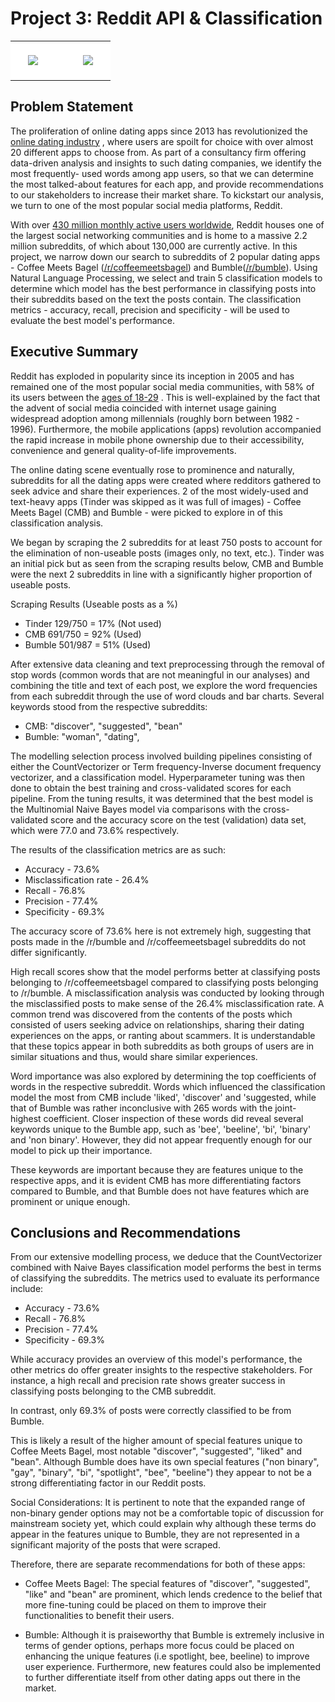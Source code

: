 # **Project 3: Reddit API & Classification**

<table> <tr ><td bgcolor = "white"><img src="../images/cmblogo.png" style="float: centre; margin: 20px; width, height: 50px"><td bgcolor = "white"></td>  
    <td bgcolor = "white"><img src="../images/bumblelogo.png" style="float: centre; margin: 20px; width: 50px, height: 50px"></td>
    </table>

## **Problem Statement**

The proliferation of online dating apps since 2013 has revolutionized the <a href='https://www.businessofapps.com/data/dating-app-market/'>online dating industry</a> , where users are spoilt for choice with over almost 20 different apps to choose from.  As part of a consultancy firm offering data-driven analysis and insights to such dating companies, we identify the most frequently-
used words among app users, so that we can determine the most talked-about features for each app, and provide recommendations to our stakeholders to increase their market share. To kickstart our analysis, we turn to one of the most popular social media platforms, Reddit.

With over <a href='https://sg.oberlo.com/blog/reddit-statistics'>430 million monthly active users worldwide</a>, Reddit houses one of the largest social networking communities and is home to a massive 2.2 million subreddits, of which about 130,000 are currently active. In this project, we narrow down our search to subreddits of 2 popular dating apps - Coffee Meets Bagel (<a href='https://www.reddit.com/r/coffeemeetsbagel'>/r/coffeemeetsbagel</a>) and Bumble(<a href='https://www.reddit.com/r/bumble'>/r/bumble</a>). Using Natural Language Processing, we select and train 5 classification models to determine which model has the best performance in classifying posts into their subreddits based on the text the posts contain. The classification metrics - accuracy, recall, precision and specificity - will be used to evaluate the best model's performance.


## **Executive Summary**

Reddit has exploded in popularity since its inception in 2005 and has remained one of the most popular social media communities,  with 58% of its users between the  <a href='https://websitebuilder.org/blog/reddit-statistics/'>ages of 18-29</a> . This is well-explained by the fact that the advent of social media coincided with internet usage gaining widespread adoption among millennials (roughly born between 1982 - 1996). Furthermore, the mobile applications (apps) revolution accompanied the rapid increase in mobile phone ownership due to their accessibility, convenience and general quality-of-life improvements.

The online dating scene eventually rose to prominence and naturally, subreddits for all the dating apps were created where redditors gathered to seek advice and share their experiences. 2 of the most widely-used and text-heavy apps (Tinder was skipped as it was full of images) - Coffee Meets Bagel (CMB) and Bumble - were picked to explore in of this classification analysis.

We began by scraping the 2 subreddits for at least 750 posts to account for the elimination of non-useable posts (images only, no text, etc.). Tinder was an initial pick but as seen from the scraping results below, CMB and Bumble were the next 2 subreddits in line with a significantly higher proportion of useable posts.

Scraping Results (Useable posts as a %)
- Tinder 129/750 = 17% (Not used)
- CMB 691/750 = 92% (Used)
- Bumble 501/987 = 51% (Used)

After extensive data cleaning and text preprocessing through the removal of stop words (common words that are not meaningful in our analyses) and combining the title and text of each post, we explore the word frequencies from each subreddit through the use of word clouds and bar charts. Several keywords stood from the respective subreddits:

- CMB: "discover", "suggested", "bean"
- Bumble: "woman", "dating",

The modelling selection process involved building pipelines consisting of either the CountVectorizer or Term frequency-Inverse document frequency vectorizer, and a classification model. Hyperparameter tuning was then done to obtain the best training and cross-validated scores for each pipeline. From the tuning results, it was determined that the best model is the Multinomial Naive Bayes model via comparisons with the cross-validated score and the accuracy score on the test (validation) data set, which were 77.0 and 73.6% respectively.

The results of the classification metrics are as such:
- Accuracy - 73.6%
- Misclassification rate - 26.4%
- Recall - 76.8%
- Precision - 77.4%
- Specificity - 69.3%

The accuracy score of 73.6% here is not extremely high, suggesting that posts made in the /r/bumble and /r/coffeemeetsbagel subreddits do not differ significantly.

High recall scores show that the model performs better at classifying posts belonging to /r/coffeemeetsbagel compared to classifying posts belonging to /r/bumble. A misclassification analysis was conducted by looking through the misclassified posts to make sense of the 26.4% misclassification rate. A common trend was discovered from the contents of the posts which consisted of users seeking advice on relationships, sharing their dating experiences on the apps, or ranting about scammers. It is understandable that these topics appear in both subreddits as both groups of users are in similar situations and thus, would share similar experiences.

Word importance was also explored by determining the top coefficients of words in the respective subreddit. Words which influenced the classification model the most from CMB include 'liked', 'discover' and 'suggested, while that of Bumble was rather inconclusive with 265 words with the joint-highest coefficient. Closer inspection of these words did reveal several keywords unique to the Bumble app, such as 'bee', 'beeline', 'bi', 'binary' and 'non binary'. However, they did not appear frequently enough for our model to pick up their importance.

These keywords are important because they are features unique to the respective apps, and it is evident CMB has more differentiating factors compared to Bumble, and that Bumble does not have features which are prominent or unique enough.


## **Conclusions and Recommendations**

From our extensive modelling process, we deduce that the CountVectorizer combined with Naive Bayes classification model performs the best in terms of classifying the subreddits. The metrics used to evaluate its performance include:

- Accuracy - 73.6%
- Recall - 76.8%
- Precision - 77.4%
- Specificity - 69.3%

While accuracy provides an overview of this model's performance, the other metrics do offer greater insights to the respective stakeholders. For instance, a high recall and precision rate shows greater success in classifying posts belonging to the CMB subreddit.

In contrast, only 69.3% of posts were correctly classified to be from Bumble.

This is likely a result of the higher amount of special features unique to Coffee Meets Bagel, most notable "discover", "suggested", "liked" and "bean". Although Bumble does have its own special features ("non binary", "gay", "binary", "bi", "spotlight", "bee", "beeline") they appear to not be a strong differentiating factor in our Reddit posts.

Social Considerations:
It is pertinent to note that the expanded range of non-binary gender options may not be a comfortable topic of discussion for mainstream society yet, which could explain why although these terms do appear in the features unique to Bumble, they are not represented in a significant majority of the posts that were scraped.

Therefore, there are separate recommendations for both of these apps:

- Coffee Meets Bagel: The special features of "discover", "suggested", "like" and "bean" are prominent, which lends credence to the belief that more fine-tuning could be placed on them to improve their functionalities to benefit their users.


- Bumble: Although it is praiseworthy that Bumble is extremely inclusive in terms of gender options, perhaps more focus could be placed on enhancing the unique features (i.e spotlight, bee, beeline) to improve user experience. Furthermore, new features could also be implemented to further differentiate itself from other dating apps out there in the market.
